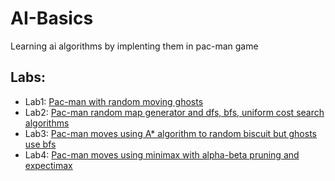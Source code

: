 # AI-Basics
Learning ai algorithms by implenting them in pac-man game
## Labs:
- Lab1: [Pac-man with random moving ghosts](https://github.com/Fireman9/AI-Basics/tree/laba1-pacman-random-ghosts)
- Lab2: [Pac-man random map generator and dfs, bfs, uniform cost search algorithms](https://github.com/Fireman9/AI-Basics/tree/laba2-random-map-algorithms)
- Lab3: [Pac-man moves using A* algorithm to random biscuit but ghosts use bfs](https://github.com/Fireman9/AI-Basics/tree/laba3-pacman-astar-ghosts-bfs)
- Lab4: [Pac-man moves using minimax with alpha-beta pruning and expectimax](https://github.com/Fireman9/AI-Basics/tree/laba4-minimax-alpha-beta-expectimax)
